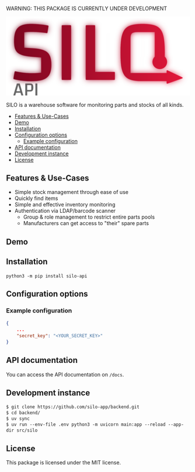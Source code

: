 WARNING: THIS PACKAGE IS CURRENTLY UNDER DEVELOPMENT

<p align="center">
  <picture>
    <source media="(prefers-color-scheme: dark)" srcset="https://raw.githubusercontent.com/silo-app/assets/refs/heads/main/images/SILO_logo_API.png">
    <img alt="Shows an illustrated sun in light color mode and a moon with stars in dark color mode." src="https://raw.githubusercontent.com/silo-app/assets/refs/heads/main/images/SILO_logo_API-dark.png">
  </picture>
</p>

SILO is a warehouse software for monitoring parts and stocks of all kinds.

- [Features \& Use-Cases](#features--use-cases)
- [Demo](#demo)
- [Installation](#installation)
- [Configuration options](#configuration-options)
  - [Example configuration](#example-configuration)
- [API documentation](#api-documentation)
- [Development instance](#development-instance)
- [License](#license)


## Features & Use-Cases

* Simple stock management through ease of use
* Quickly find items
* Simple and effective inventory monitoring
* Authentication via LDAP/barcode scanner
  * Group & role management to restrict entire parts pools
  * Manufacturers can get access to "their" spare parts

## Demo


## Installation

```
python3 -m pip install silo-api
```

## Configuration options

### Example configuration

```json
{
    ...
    "secret_key": "<YOUR_SECRET_KEY>"
}
```

## API documentation

You can access the API documentation on `/docs`.

## Development instance

```
$ git clone https://github.com/silo-app/backend.git
$ cd backend/
$ uv sync
$ uv run --env-file .env python3 -m uvicorn main:app --reload --app-dir src/silo
```

## License

This package is licensed under the MIT license.